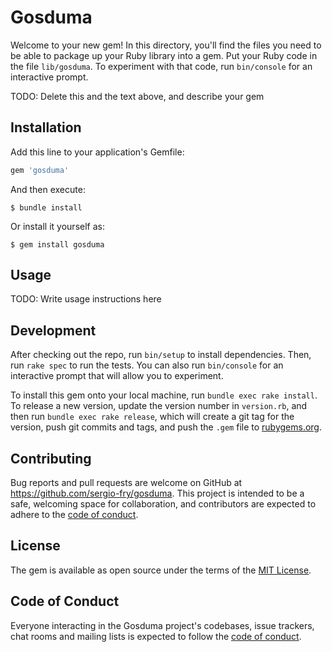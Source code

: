 # Gosduma

Welcome to your new gem! In this directory, you'll find the files you need to be able to package up your Ruby library into a gem. Put your Ruby code in the file `lib/gosduma`. To experiment with that code, run `bin/console` for an interactive prompt.

TODO: Delete this and the text above, and describe your gem

## Installation

Add this line to your application's Gemfile:

```ruby
gem 'gosduma'
```

And then execute:

    $ bundle install

Or install it yourself as:

    $ gem install gosduma

## Usage

TODO: Write usage instructions here

## Development

After checking out the repo, run `bin/setup` to install dependencies. Then, run `rake spec` to run the tests. You can also run `bin/console` for an interactive prompt that will allow you to experiment.

To install this gem onto your local machine, run `bundle exec rake install`. To release a new version, update the version number in `version.rb`, and then run `bundle exec rake release`, which will create a git tag for the version, push git commits and tags, and push the `.gem` file to [rubygems.org](https://rubygems.org).

## Contributing

Bug reports and pull requests are welcome on GitHub at https://github.com/sergio-fry/gosduma. This project is intended to be a safe, welcoming space for collaboration, and contributors are expected to adhere to the [code of conduct](https://github.com/sergio-fry/gosduma/blob/master/CODE_OF_CONDUCT.md).


## License

The gem is available as open source under the terms of the [MIT License](https://opensource.org/licenses/MIT).

## Code of Conduct

Everyone interacting in the Gosduma project's codebases, issue trackers, chat rooms and mailing lists is expected to follow the [code of conduct](https://github.com/sergio-fry/gosduma/blob/master/CODE_OF_CONDUCT.md).
